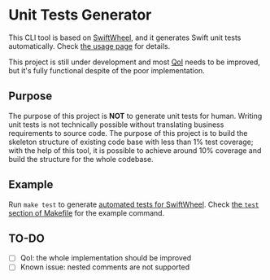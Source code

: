 # Unit Tests Generator

This CLI tool is based on [SwiftWheel](../SwiftWheel), and it generates Swift unit tests automatically. Check [the usage page](USAGE.md) for details.

This project is still under development and most [QoI](https://github.com/apple/swift/blob/main/docs/Lexicon.md#qoi) needs to be improved, but it's fully functional despite of the poor implementation.

## Purpose

The purpose of this project is **NOT** to generate unit tests for human. Writing unit tests is not technically possible without translating business requirements to source code. The purpose of this project is to build the skeleton structure of existing code base with less than 1% test coverage; with the help of this tool, it is possible to achieve around 10% coverage and build the structure for the whole codebase.

## Example

Run `make test` to generate [automated tests for SwiftWheel](../SwiftWheel/Tests/). Check [the `test` section of Makefile](Makefile) for the example command.

## TO-DO

- [ ] QoI: the whole implementation should be improved
- [ ] Known issue: nested comments are not supported

